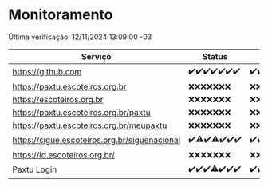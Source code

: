 # Monitoramento

Última verificação: 12/11/2024 13:09:00 -03

|Serviço|Status|Últimas 24h|
|---|---|---|
|https://github.com|<span title="2024-11-05: OK=23">✔️</span><span title="2024-11-06: OK=23">✔️</span><span title="2024-11-07: OK=23">✔️</span><span title="2024-11-08: OK=23">✔️</span><span title="2024-11-09: OK=23">✔️</span><span title="2024-11-10: OK=23">✔️</span><span title="2024-11-11: OK=15">✔️</span>|<span title="11/11/2024 13:09:00 -03 : 200">✔️</span><span title="11/11/2024 14:06:00 -03 : 200">✔️</span><span title="11/11/2024 15:10:00 -03 : 200">✔️</span><span title="11/11/2024 16:06:00 -03 : 200">✔️</span><span title="11/11/2024 17:08:00 -03 : 200">✔️</span><span title="11/11/2024 18:07:00 -03 : 200">✔️</span><span title="11/11/2024 19:07:00 -03 : 200">✔️</span><span title="11/11/2024 20:07:00 -03 : 200">✔️</span><span title="11/11/2024 21:39:00 -03 : 200">✔️</span><span title="11/11/2024 23:07:00 -03 : 200">✔️</span><span title="12/11/2024 00:10:00 -03 : 200">✔️</span><span title="12/11/2024 01:10:00 -03 : 200">✔️</span><span title="12/11/2024 02:08:00 -03 : 200">✔️</span><span title="12/11/2024 03:11:00 -03 : 200">✔️</span><span title="12/11/2024 04:08:00 -03 : 200">✔️</span><span title="12/11/2024 05:11:00 -03 : 200">✔️</span><span title="12/11/2024 06:08:00 -03 : 200">✔️</span><span title="12/11/2024 07:08:00 -03 : 200">✔️</span><span title="12/11/2024 08:07:00 -03 : 200">✔️</span><span title="12/11/2024 09:15:00 -03 : 200">✔️</span><span title="12/11/2024 10:16:00 -03 : 200">✔️</span><span title="12/11/2024 11:08:00 -03 : 200">✔️</span><span title="12/11/2024 12:08:00 -03 : 200">✔️</span><span title="12/11/2024 13:09:00 -03 : 200">✔️</span>|
|https://paxtu.escoteiros.org.br|<span title="2024-11-05: Falhas=23">❌</span><span title="2024-11-06: Falhas=23">❌</span><span title="2024-11-07: Falhas=23">❌</span><span title="2024-11-08: Falhas=23">❌</span><span title="2024-11-09: Falhas=23">❌</span><span title="2024-11-10: Falhas=23">❌</span><span title="2024-11-11: Falhas=15">❌</span>|<span title="11/11/2024 13:09:00 -03 : 403">❌</span><span title="11/11/2024 14:06:00 -03 : 403">❌</span><span title="11/11/2024 15:10:00 -03 : 403">❌</span><span title="11/11/2024 16:06:00 -03 : 403">❌</span><span title="11/11/2024 17:08:00 -03 : 403">❌</span><span title="11/11/2024 18:07:00 -03 : 403">❌</span><span title="11/11/2024 19:07:00 -03 : 403">❌</span><span title="11/11/2024 20:07:00 -03 : 403">❌</span><span title="11/11/2024 21:39:00 -03 : 403">❌</span><span title="11/11/2024 23:07:00 -03 : 403">❌</span><span title="12/11/2024 00:10:00 -03 : 403">❌</span><span title="12/11/2024 01:10:00 -03 : 403">❌</span><span title="12/11/2024 02:08:00 -03 : 403">❌</span><span title="12/11/2024 03:11:00 -03 : 403">❌</span><span title="12/11/2024 04:08:00 -03 : 403">❌</span><span title="12/11/2024 05:11:00 -03 : 403">❌</span><span title="12/11/2024 06:08:00 -03 : 403">❌</span><span title="12/11/2024 07:08:00 -03 : 403">❌</span><span title="12/11/2024 08:07:00 -03 : 403">❌</span><span title="12/11/2024 09:15:00 -03 : 403">❌</span><span title="12/11/2024 10:16:00 -03 : 403">❌</span><span title="12/11/2024 11:08:00 -03 : 403">❌</span><span title="12/11/2024 12:08:00 -03 : 403">❌</span><span title="12/11/2024 13:09:00 -03 : 403">❌</span>|
|https://escoteiros.org.br|<span title="2024-11-05: Falhas=23">❌</span><span title="2024-11-06: Falhas=23">❌</span><span title="2024-11-07: Falhas=23">❌</span><span title="2024-11-08: Falhas=23">❌</span><span title="2024-11-09: Falhas=23">❌</span><span title="2024-11-10: Falhas=23">❌</span><span title="2024-11-11: Falhas=15">❌</span>|<span title="11/11/2024 13:09:00 -03 : 403">❌</span><span title="11/11/2024 14:06:00 -03 : 403">❌</span><span title="11/11/2024 15:10:00 -03 : 403">❌</span><span title="11/11/2024 16:06:00 -03 : 403">❌</span><span title="11/11/2024 17:08:00 -03 : 403">❌</span><span title="11/11/2024 18:07:00 -03 : 403">❌</span><span title="11/11/2024 19:07:00 -03 : 403">❌</span><span title="11/11/2024 20:07:00 -03 : 403">❌</span><span title="11/11/2024 21:39:00 -03 : 403">❌</span><span title="11/11/2024 23:07:00 -03 : 403">❌</span><span title="12/11/2024 00:10:00 -03 : 403">❌</span><span title="12/11/2024 01:10:00 -03 : 403">❌</span><span title="12/11/2024 02:08:00 -03 : 403">❌</span><span title="12/11/2024 03:11:00 -03 : 403">❌</span><span title="12/11/2024 04:08:00 -03 : 403">❌</span><span title="12/11/2024 05:11:00 -03 : 403">❌</span><span title="12/11/2024 06:08:00 -03 : 403">❌</span><span title="12/11/2024 07:08:00 -03 : 403">❌</span><span title="12/11/2024 08:07:00 -03 : 403">❌</span><span title="12/11/2024 09:15:00 -03 : 403">❌</span><span title="12/11/2024 10:16:00 -03 : 403">❌</span><span title="12/11/2024 11:08:00 -03 : 403">❌</span><span title="12/11/2024 12:08:00 -03 : 403">❌</span><span title="12/11/2024 13:09:00 -03 : 403">❌</span>|
|https://paxtu.escoteiros.org.br/paxtu|<span title="2024-11-05: Falhas=23">❌</span><span title="2024-11-06: Falhas=23">❌</span><span title="2024-11-07: Falhas=23">❌</span><span title="2024-11-08: Falhas=23">❌</span><span title="2024-11-09: Falhas=23">❌</span><span title="2024-11-10: Falhas=23">❌</span><span title="2024-11-11: Falhas=15">❌</span>|<span title="11/11/2024 13:09:00 -03 : 403">❌</span><span title="11/11/2024 14:06:00 -03 : 403">❌</span><span title="11/11/2024 15:10:00 -03 : 403">❌</span><span title="11/11/2024 16:06:00 -03 : 403">❌</span><span title="11/11/2024 17:08:00 -03 : 403">❌</span><span title="11/11/2024 18:07:00 -03 : 403">❌</span><span title="11/11/2024 19:07:00 -03 : 403">❌</span><span title="11/11/2024 20:07:00 -03 : 403">❌</span><span title="11/11/2024 21:39:00 -03 : 403">❌</span><span title="11/11/2024 23:07:00 -03 : 403">❌</span><span title="12/11/2024 00:10:00 -03 : 403">❌</span><span title="12/11/2024 01:10:00 -03 : 403">❌</span><span title="12/11/2024 02:08:00 -03 : 403">❌</span><span title="12/11/2024 03:11:00 -03 : 403">❌</span><span title="12/11/2024 04:08:00 -03 : 403">❌</span><span title="12/11/2024 05:11:00 -03 : 403">❌</span><span title="12/11/2024 06:08:00 -03 : 403">❌</span><span title="12/11/2024 07:08:00 -03 : 403">❌</span><span title="12/11/2024 08:07:00 -03 : 403">❌</span><span title="12/11/2024 09:15:00 -03 : 403">❌</span><span title="12/11/2024 10:16:00 -03 : 403">❌</span><span title="12/11/2024 11:08:00 -03 : 403">❌</span><span title="12/11/2024 12:08:00 -03 : 403">❌</span><span title="12/11/2024 13:09:00 -03 : 403">❌</span>|
|https://paxtu.escoteiros.org.br/meupaxtu|<span title="2024-11-05: Falhas=23">❌</span><span title="2024-11-06: Falhas=23">❌</span><span title="2024-11-07: Falhas=23">❌</span><span title="2024-11-08: Falhas=23">❌</span><span title="2024-11-09: Falhas=23">❌</span><span title="2024-11-10: Falhas=23">❌</span><span title="2024-11-11: Falhas=15">❌</span>|<span title="11/11/2024 13:09:00 -03 : 403">❌</span><span title="11/11/2024 14:06:00 -03 : 403">❌</span><span title="11/11/2024 15:10:00 -03 : 403">❌</span><span title="11/11/2024 16:06:00 -03 : 403">❌</span><span title="11/11/2024 17:08:00 -03 : 403">❌</span><span title="11/11/2024 18:07:00 -03 : 403">❌</span><span title="11/11/2024 19:07:00 -03 : 403">❌</span><span title="11/11/2024 20:07:00 -03 : 403">❌</span><span title="11/11/2024 21:39:00 -03 : 403">❌</span><span title="11/11/2024 23:07:00 -03 : 403">❌</span><span title="12/11/2024 00:10:00 -03 : 403">❌</span><span title="12/11/2024 01:10:00 -03 : 403">❌</span><span title="12/11/2024 02:08:00 -03 : 403">❌</span><span title="12/11/2024 03:11:00 -03 : 403">❌</span><span title="12/11/2024 04:08:00 -03 : 403">❌</span><span title="12/11/2024 05:11:00 -03 : 403">❌</span><span title="12/11/2024 06:08:00 -03 : 403">❌</span><span title="12/11/2024 07:08:00 -03 : 403">❌</span><span title="12/11/2024 08:07:00 -03 : 403">❌</span><span title="12/11/2024 09:15:00 -03 : 403">❌</span><span title="12/11/2024 10:16:00 -03 : 403">❌</span><span title="12/11/2024 11:08:00 -03 : 403">❌</span><span title="12/11/2024 12:08:00 -03 : 403">❌</span><span title="12/11/2024 13:09:00 -03 : 403">❌</span>|
|https://sigue.escoteiros.org.br/siguenacional|<span title="2024-11-05: OK=23">✔️</span><span title="2024-11-06: OK=22, Falhas=1">⚠️</span><span title="2024-11-07: OK=23">✔️</span><span title="2024-11-08: OK=22, Falhas=1">⚠️</span><span title="2024-11-09: OK=23">✔️</span><span title="2024-11-10: OK=23">✔️</span><span title="2024-11-11: OK=15">✔️</span>|<span title="11/11/2024 13:09:00 -03 : 200">✔️</span><span title="11/11/2024 14:06:00 -03 : 200">✔️</span><span title="11/11/2024 15:10:00 -03 : 200">✔️</span><span title="11/11/2024 16:06:00 -03 : 200">✔️</span><span title="11/11/2024 17:08:00 -03 : 200">✔️</span><span title="11/11/2024 18:07:00 -03 : 200">✔️</span><span title="11/11/2024 19:07:00 -03 : 200">✔️</span><span title="11/11/2024 20:07:00 -03 : 200">✔️</span><span title="11/11/2024 21:39:00 -03 : 200">✔️</span><span title="11/11/2024 23:07:00 -03 : 200">✔️</span><span title="12/11/2024 00:10:00 -03 : 200">✔️</span><span title="12/11/2024 01:10:00 -03 : 200">✔️</span><span title="12/11/2024 02:08:00 -03 : 200">✔️</span><span title="12/11/2024 03:11:00 -03 : 200">✔️</span><span title="12/11/2024 04:08:00 -03 : 200">✔️</span><span title="12/11/2024 05:11:00 -03 : 200">✔️</span><span title="12/11/2024 06:08:00 -03 : 200">✔️</span><span title="12/11/2024 07:08:00 -03 : 200">✔️</span><span title="12/11/2024 08:07:00 -03 : 200">✔️</span><span title="12/11/2024 09:15:00 -03 : 200">✔️</span><span title="12/11/2024 10:16:00 -03 : 200">✔️</span><span title="12/11/2024 11:08:00 -03 : 200">✔️</span><span title="12/11/2024 12:08:00 -03 : 200">✔️</span><span title="12/11/2024 13:09:00 -03 : 200">✔️</span>|
|https://id.escoteiros.org.br/|<span title="2024-11-05: Falhas=23">❌</span><span title="2024-11-06: Falhas=23">❌</span><span title="2024-11-07: Falhas=23">❌</span><span title="2024-11-08: Falhas=23">❌</span><span title="2024-11-09: Falhas=23">❌</span><span title="2024-11-10: Falhas=23">❌</span><span title="2024-11-11: Falhas=15">❌</span>|<span title="11/11/2024 13:09:00 -03 : 403">❌</span><span title="11/11/2024 14:06:00 -03 : 403">❌</span><span title="11/11/2024 15:10:00 -03 : 403">❌</span><span title="11/11/2024 16:06:00 -03 : 403">❌</span><span title="11/11/2024 17:08:00 -03 : 403">❌</span><span title="11/11/2024 18:07:00 -03 : 403">❌</span><span title="11/11/2024 19:07:00 -03 : 403">❌</span><span title="11/11/2024 20:07:00 -03 : 403">❌</span><span title="11/11/2024 21:39:00 -03 : 403">❌</span><span title="11/11/2024 23:07:00 -03 : 403">❌</span><span title="12/11/2024 00:10:00 -03 : 403">❌</span><span title="12/11/2024 01:10:00 -03 : 403">❌</span><span title="12/11/2024 02:08:00 -03 : 403">❌</span><span title="12/11/2024 03:11:00 -03 : 403">❌</span><span title="12/11/2024 04:08:00 -03 : 403">❌</span><span title="12/11/2024 05:11:00 -03 : 403">❌</span><span title="12/11/2024 06:08:00 -03 : 403">❌</span><span title="12/11/2024 07:08:00 -03 : 403">❌</span><span title="12/11/2024 08:07:00 -03 : 403">❌</span><span title="12/11/2024 09:15:00 -03 : 403">❌</span><span title="12/11/2024 10:16:00 -03 : 403">❌</span><span title="12/11/2024 11:08:00 -03 : 403">❌</span><span title="12/11/2024 12:08:00 -03 : 403">❌</span><span title="12/11/2024 13:09:00 -03 : 403">❌</span>|
|Paxtu Login|<span title="2024-11-05: OK=23">✔️</span><span title="2024-11-06: OK=23">✔️</span><span title="2024-11-07: OK=23">✔️</span><span title="2024-11-08: OK=22, Falhas=1">⚠️</span><span title="2024-11-09: OK=23">✔️</span><span title="2024-11-10: OK=23">✔️</span><span title="2024-11-11: OK=15">✔️</span>|<span title="11/11/2024 13:09:00 -03 : 200">✔️</span><span title="11/11/2024 14:06:00 -03 : 200">✔️</span><span title="11/11/2024 15:10:00 -03 : 200">✔️</span><span title="11/11/2024 16:06:00 -03 : 200">✔️</span><span title="11/11/2024 17:08:00 -03 : 200">✔️</span><span title="11/11/2024 18:07:00 -03 : 200">✔️</span><span title="11/11/2024 19:07:00 -03 : 200">✔️</span><span title="11/11/2024 20:07:00 -03 : 200">✔️</span><span title="11/11/2024 21:39:00 -03 : 200">✔️</span><span title="11/11/2024 23:07:00 -03 : 200">✔️</span><span title="12/11/2024 00:11:00 -03 : 200">✔️</span><span title="12/11/2024 01:10:00 -03 : 200">✔️</span><span title="12/11/2024 02:08:00 -03 : 200">✔️</span><span title="12/11/2024 03:11:00 -03 : 200">✔️</span><span title="12/11/2024 04:08:00 -03 : 200">✔️</span><span title="12/11/2024 05:11:00 -03 : 200">✔️</span><span title="12/11/2024 06:08:00 -03 : 200">✔️</span><span title="12/11/2024 07:08:00 -03 : 200">✔️</span><span title="12/11/2024 08:07:00 -03 : 200">✔️</span><span title="12/11/2024 09:15:00 -03 : 200">✔️</span><span title="12/11/2024 10:16:00 -03 : 200">✔️</span><span title="12/11/2024 11:08:00 -03 : 200">✔️</span><span title="12/11/2024 12:08:00 -03 : 200">✔️</span><span title="12/11/2024 13:09:00 -03 : 200">✔️</span>|
